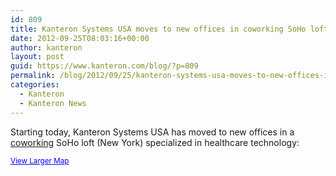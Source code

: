 ```yaml
---
id: 809
title: Kanteron Systems USA moves to new offices in coworking SoHo loft (New York)
date: 2012-09-25T08:03:16+00:00
author: kanteron
layout: post
guid: https://www.kanteron.com/blog/?p=809
permalink: /blog/2012/09/25/kanteron-systems-usa-moves-to-new-offices-in-coworking-soho-loft-new-york/
categories:
  - Kanteron
  - Kanteron News
---
```

<p style="text-align: center">

  <p>
    Starting today, Kanteron Systems USA has moved to new offices in a <a title="https://blueprinthealth.org/index.php?page=press" href="https://blueprinthealth.org/index.php?page=press" target="_blank">coworking</a> SoHo loft (New York) specialized in healthcare technology:
  </p>

  <p>
    <small><a style="color: #0000ff;text-align: left" href="httpss://maps.google.com/maps?f=q&source=embed&hl=en&geocode=&q=483+Broadway,+New+York,+NY&aq=0&oq=483&sll=40.697488,-73.979681&sspn=0.629909,1.376038&ie=UTF8&hq=&hnear=483+Broadway,+New+York,+10013&ll=40.721672,-73.999939&spn=0.009839,0.021501&t=m&z=14&iwloc=A">View Larger Map</a></small>
  </p>
